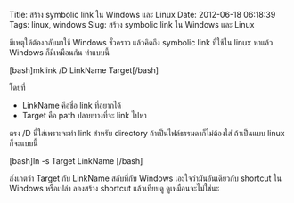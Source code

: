 Title: สร้าง symbolic link ใน Windows และ Linux 
Date: 2012-06-18 06:18:39
Tags: linux, windows 
Slug: สร้าง symbolic link ใน Windows และ Linux 


มีเหตุให้ต้องกลับมาใช้ Windows ชั่วคราว แล้วคิดถึง symbolic link ที่ใช้ใน linux หาแล้ว Windows ก็มีเหมือนกัน ทำแบบนี้

[bash]mklink /D LinkName Target[/bash]

โดยที่
<ul>
	<li>LinkName คือชื่อ link ที่อยากได้</li>
	<li>Target คือ path ปลายทางที่จะ link ไปหา</li>
</ul>
ตรง /D นี่ใส่เพราะจะทำ link สำหรับ directory ถ้าเป็นไฟล์ธรรมดาก็ไม่ต้องใส่ ถ้าเป็นแบบ linux ก็จะแบบนี้

[bash]ln -s Target LinkName [/bash]

สังเกตว่า Target กับ LinkName สลับที่กับ Windows เอะใจว่ามันอันเดียวกับ shortcut ใน Windows หรือเปล่า ลองสร้าง shortcut แล้วเทียบดู ดูเหมือนจะไม่ใช่นะ
